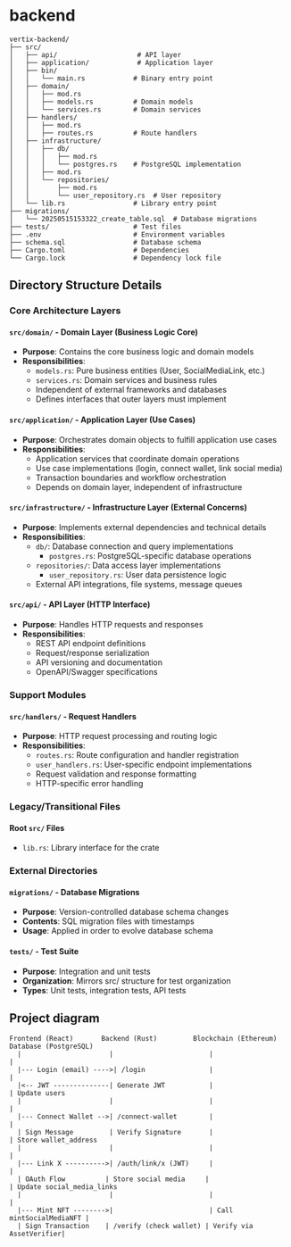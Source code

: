 # backend

```node
vertix-backend/
├── src/
│   ├── api/                    # API layer
│   ├── application/            # Application layer
│   ├── bin/
│   │   └── main.rs            # Binary entry point
│   ├── domain/
│   │   ├── mod.rs
│   │   ├── models.rs          # Domain models
│   │   └── services.rs        # Domain services
│   ├── handlers/
│   │   ├── mod.rs
│   │   ├── routes.rs          # Route handlers
│   ├── infrastructure/
│   │   ├── db/
│   │   │   ├── mod.rs
│   │   │   └── postgres.rs    # PostgreSQL implementation
│   │   ├── mod.rs
│   │   └── repositories/
│   │       ├── mod.rs
│   │       └── user_repository.rs  # User repository
│   └── lib.rs                 # Library entry point
├── migrations/
│   └── 20250515153322_create_table.sql  # Database migrations
├── tests/                     # Test files
├── .env                       # Environment variables
├── schema.sql                 # Database schema
├── Cargo.toml                 # Dependencies
└── Cargo.lock                 # Dependency lock file
```

## Directory Structure Details

### Core Architecture Layers

#### `src/domain/` - Domain Layer (Business Logic Core)

- **Purpose**: Contains the core business logic and domain models
- **Responsibilities**:
  - `models.rs`: Pure business entities (User, SocialMediaLink, etc.)
  - `services.rs`: Domain services and business rules
  - Independent of external frameworks and databases
  - Defines interfaces that outer layers must implement

#### `src/application/` - Application Layer (Use Cases)

- **Purpose**: Orchestrates domain objects to fulfill application use cases
- **Responsibilities**:
  - Application services that coordinate domain operations
  - Use case implementations (login, connect wallet, link social media)
  - Transaction boundaries and workflow orchestration
  - Depends on domain layer, independent of infrastructure

#### `src/infrastructure/` - Infrastructure Layer (External Concerns)

- **Purpose**: Implements external dependencies and technical details
- **Responsibilities**:
  - `db/`: Database connection and query implementations
    - `postgres.rs`: PostgreSQL-specific database operations
  - `repositories/`: Data access layer implementations
    - `user_repository.rs`: User data persistence logic
  - External API integrations, file systems, message queues

#### `src/api/` - API Layer (HTTP Interface)

- **Purpose**: Handles HTTP requests and responses
- **Responsibilities**:
  - REST API endpoint definitions
  - Request/response serialization
  - API versioning and documentation
  - OpenAPI/Swagger specifications

### Support Modules

#### `src/handlers/` - Request Handlers

- **Purpose**: HTTP request processing and routing logic
- **Responsibilities**:
  - `routes.rs`: Route configuration and handler registration
  - `user_handlers.rs`: User-specific endpoint implementations
  - Request validation and response formatting
  - HTTP-specific error handling

### Legacy/Transitional Files

#### Root `src/` Files

- `lib.rs`: Library interface for the crate

### External Directories

#### `migrations/` - Database Migrations

- **Purpose**: Version-controlled database schema changes
- **Contents**: SQL migration files with timestamps
- **Usage**: Applied in order to evolve database schema

#### `tests/` - Test Suite

- **Purpose**: Integration and unit tests
- **Organization**: Mirrors src/ structure for test organization
- **Types**: Unit tests, integration tests, API tests

## Project diagram

```node
Frontend (React)       Backend (Rust)         Blockchain (Ethereum)      Database (PostgreSQL)
  |                      |                        |                         |
  |--- Login (email) ---->| /login                |                         |
  |<-- JWT --------------| Generate JWT           |                         | Update users
  |                      |                        |                         |
  |--- Connect Wallet -->| /connect-wallet        |                         |
  | Sign Message         | Verify Signature       |                         | Store wallet_address
  |                      |                        |                         |
  |--- Link X ---------->| /auth/link/x (JWT)     |                         |
  | OAuth Flow          | Store social media     |                         | Update social_media_links
  |                      |                        |                         |
  |--- Mint NFT -------->|                        | Call mintSocialMediaNFT |
  | Sign Transaction    | /verify (check wallet) | Verify via AssetVerifier|
```
